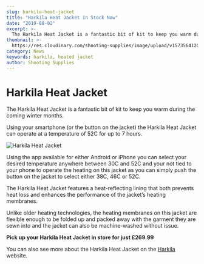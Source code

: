 ```yaml
---
slug: harkila-heat-jacket
title: "Harkila Heat Jacket In Stock Now"
date: "2019-08-02"
excerpt: >-
  The Harkila Heat Jacket is a fantastic bit of kit to keep you warm during the coming winter months.
thumbnail: >-
  https://res.cloudinary.com/shooting-supplies/image/upload/v1573564120/Blog/HarkilaHeatJacketBannerv2_ke2ijo_etg1or-1_za5p6i.jpg
category: News
keywords: harkila, heated jacket
author: Shooting Supplies
---
```


# **Harkila Heat Jacket**

The Harkila Heat Jacket is a fantastic bit of kit to keep you warm during the coming winter months.

Using your smartphone (or the button on the jacket) the Harkila Heat Jacket can operate at a temperature of 52C for up to 7 hours.

![Harkila Heat Jacket](https://res.cloudinary.com/shooting-supplies/image/upload/v1573564121/clothing/Harkila-Heat-Jacket.jpg)

Using the app available for either Android or iPhone you can select your desired temperature anywhere between 30C and 52C and your not tied to your phone to operate the heating on this jacket as you can simply push the button on the jacket to select either 38C, 46C or 52C.

The Harkila Heat Jacket features a heat-reflecting lining that both prevents heat loss and enhances the performance of the jacket’s heating membranes.

Unlike older heating technologies, the heating membranes on this jacket are flexible enough to be folded up and packed away with the garment they are sewn into and the jacket can also be machine-washed without issue.

**Pick up your Harkila Heat Jacket in store for just £269.99**

You can also see more about the Harkila Heat Jacket on the [Harkila](https://gb.harkila.com/en-gb/shop/hunting-clothes-for-men/hunting-jackets/harkila-heat-jacket-100118625) website.
